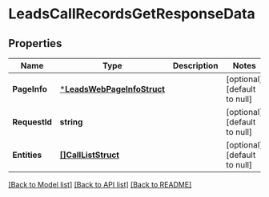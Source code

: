# LeadsCallRecordsGetResponseData

## Properties
Name | Type | Description | Notes
------------ | ------------- | ------------- | -------------
**PageInfo** | [***LeadsWebPageInfoStruct**](leads_web_page_info_struct.md) |  | [optional] [default to null]
**RequestId** | **string** |  | [optional] [default to null]
**Entities** | [**[]CallListStruct**](call_list_struct.md) |  | [optional] [default to null]

[[Back to Model list]](../README.md#documentation-for-models) [[Back to API list]](../README.md#documentation-for-api-endpoints) [[Back to README]](../README.md)


